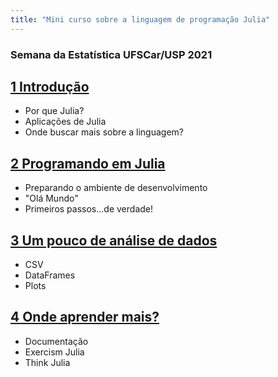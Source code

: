 ```yaml
---
title: "Mini curso sobre a linguagem de programação Julia"
---
```


### Semana da Estatística UFSCar/USP 2021

## [1 Introdução](introducao.md)

* Por que Julia?
* Aplicações de Julia
* Onde buscar mais sobre a linguagem?

## [2 Programando em Julia](julianapratica.md)

* Preparando o ambiente de desenvolvimento
* "Olá Mundo"
* Primeiros passos...de verdade!

## [3 Um pouco de análise de dados](analisededados.md)

* CSV
* DataFrames
* Plots

## [4 Onde aprender mais?](aprendermais.md)

* Documentação
* Exercism Julia
* Think Julia


